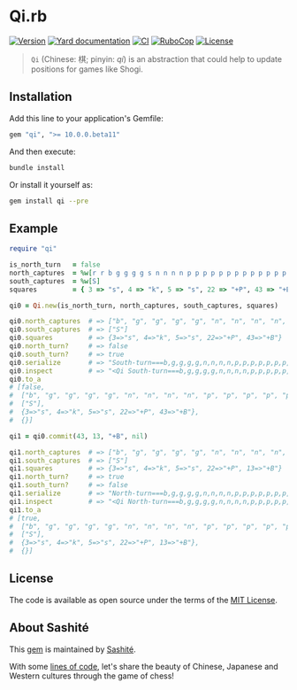 # Qi.rb

[![Version](https://img.shields.io/github/v/tag/sashite/qi.rb?label=Version&logo=github)](https://github.com/sashite/qi.rb/releases)
[![Yard documentation](https://img.shields.io/badge/Yard-documentation-blue.svg?logo=github)](https://rubydoc.info/github/sashite/qi.rb/main)
[![CI](https://github.com/sashite/qi.rb/workflows/CI/badge.svg?branch=main)](https://github.com/sashite/qi.rb/actions?query=workflow%3Aci+branch%3Amain)
[![RuboCop](https://github.com/sashite/qi.rb/workflows/RuboCop/badge.svg?branch=main)](https://github.com/sashite/qi.rb/actions?query=workflow%3Arubocop+branch%3Amain)
[![License](https://img.shields.io/github/license/sashite/qi.rb?label=License&logo=github)](https://github.com/sashite/qi.rb/raw/main/LICENSE.md)

> `Qi` (Chinese: 棋; pinyin: _qí_) is an abstraction that could help to update positions for games like Shogi.

## Installation

Add this line to your application's Gemfile:

```ruby
gem "qi", ">= 10.0.0.beta11"
```

And then execute:

```sh
bundle install
```

Or install it yourself as:

```sh
gem install qi --pre
```

## Example

```ruby
require "qi"

is_north_turn   = false
north_captures  = %w[r r b g g g g s n n n n p p p p p p p p p p p p p p p p p]
south_captures  = %w[S]
squares         = { 3 => "s", 4 => "k", 5 => "s", 22 => "+P", 43 => "+B" }

qi0 = Qi.new(is_north_turn, north_captures, south_captures, squares)

qi0.north_captures  # => ["b", "g", "g", "g", "g", "n", "n", "n", "n", "p", "p", "p", "p", "p", "p", "p", "p", "p", "p", "p", "p", "p", "p", "p", "p", "p", "r", "r", "s"]
qi0.south_captures  # => ["S"]
qi0.squares         # => {3=>"s", 4=>"k", 5=>"s", 22=>"+P", 43=>"+B"}
qi0.north_turn?     # => false
qi0.south_turn?     # => true
qi0.serialize       # => "South-turn===b,g,g,g,g,n,n,n,n,p,p,p,p,p,p,p,p,p,p,p,p,p,p,p,p,p,r,r,s,S===3:s,4:k,5:s,22:+P,43:+B"
qi0.inspect         # => "<Qi South-turn===b,g,g,g,g,n,n,n,n,p,p,p,p,p,p,p,p,p,p,p,p,p,p,p,p,p,r,r,s,S===3:s,4:k,5:s,22:+P,43:+B>"
qi0.to_a
# [false,
#  ["b", "g", "g", "g", "g", "n", "n", "n", "n", "p", "p", "p", "p", "p", "p", "p", "p", "p", "p", "p", "p", "p", "p", "p", "p", "p", "r", "r", "s"],
#  ["S"],
#  {3=>"s", 4=>"k", 5=>"s", 22=>"+P", 43=>"+B"},
#  {}]

qi1 = qi0.commit(43, 13, "+B", nil)

qi1.north_captures  # => ["b", "g", "g", "g", "g", "n", "n", "n", "n", "p", "p", "p", "p", "p", "p", "p", "p", "p", "p", "p", "p", "p", "p", "p", "p", "p", "r", "r", "s"]
qi1.south_captures  # => ["S"]
qi1.squares         # => {3=>"s", 4=>"k", 5=>"s", 22=>"+P", 13=>"+B"}
qi1.north_turn?     # => true
qi1.south_turn?     # => false
qi1.serialize       # => "North-turn===b,g,g,g,g,n,n,n,n,p,p,p,p,p,p,p,p,p,p,p,p,p,p,p,p,p,r,r,s,S===3:s,4:k,5:s,13:+B,22:+P"
qi1.inspect         # => "<Qi North-turn===b,g,g,g,g,n,n,n,n,p,p,p,p,p,p,p,p,p,p,p,p,p,p,p,p,p,r,r,s,S===3:s,4:k,5:s,13:+B,22:+P>"
qi1.to_a
# [true,
#  ["b", "g", "g", "g", "g", "n", "n", "n", "n", "p", "p", "p", "p", "p", "p", "p", "p", "p", "p", "p", "p", "p", "p", "p", "p", "p", "r", "r", "s"],
#  ["S"],
#  {3=>"s", 4=>"k", 5=>"s", 22=>"+P", 13=>"+B"},
#  {}]
```

## License

The code is available as open source under the terms of the [MIT License](https://opensource.org/licenses/MIT).

## About Sashité

This [gem](https://rubygems.org/gems/qi) is maintained by [Sashité](https://sashite.com/).

With some [lines of code](https://github.com/sashite/), let's share the beauty of Chinese, Japanese and Western cultures through the game of chess!
